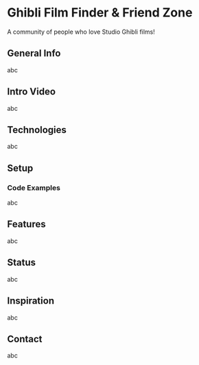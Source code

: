 <h1>Ghibli Film Finder & Friend Zone</h1>

 <p>A community of people who love Studio Ghibli films!</p>

<h2>General Info</h2>

<p>abc</p>

<h2>Intro Video</h2>

<p>abc</p>

<h2>Technologies</h2>

<p>abc</p>

<h2>Setup</h2>

<h3>Code Examples</h3>
<p>abc</p>

<h2>Features</h2>

<p>abc</p>

<h2>Status</h2>

<p>abc</p>

<h2>Inspiration</h2>

<p>abc</p>

<h2>Contact</h2>

<p>abc</p>
